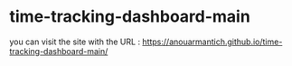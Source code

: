 # time-tracking-dashboard-main
you can visit the site with the URL :
https://anouarmantich.github.io/time-tracking-dashboard-main/
